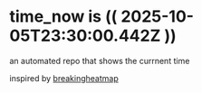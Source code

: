 # time_now is (( 2025-10-05T23:30:00.442Z ))

an automated repo that shows the currnent time

inspired by [breakingheatmap](https://github.com/breakingheatmap/breakingheatmap)